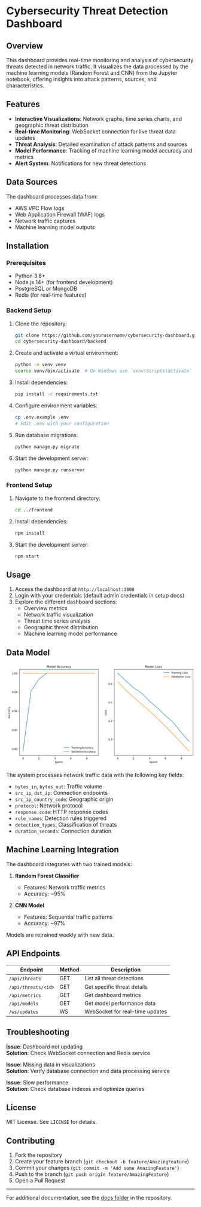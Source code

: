 # Cybersecurity Threat Detection Dashboard


## Overview

This dashboard provides real-time monitoring and analysis of cybersecurity threats detected in network traffic. It visualizes the data processed by the machine learning models (Random Forest and CNN) from the Jupyter notebook, offering insights into attack patterns, sources, and characteristics.

## Features

- **Interactive Visualizations**: Network graphs, time series charts, and geographic threat distribution
- **Real-time Monitoring**: WebSocket connection for live threat data updates
- **Threat Analysis**: Detailed examination of attack patterns and sources
- **Model Performance**: Tracking of machine learning model accuracy and metrics
- **Alert System**: Notifications for new threat detections

## Data Sources

The dashboard processes data from:
- AWS VPC Flow logs
- Web Application Firewall (WAF) logs
- Network traffic captures
- Machine learning model outputs

## Installation

### Prerequisites

- Python 3.8+
- Node.js 14+ (for frontend development)
- PostgreSQL or MongoDB
- Redis (for real-time features)

### Backend Setup

1. Clone the repository:
   ```bash
   git clone https://github.com/yourusername/cybersecurity-dashboard.git
   cd cybersecurity-dashboard/backend
   ```

2. Create and activate a virtual environment:
   ```bash
   python -m venv venv
   source venv/bin/activate  # On Windows use `venv\Scripts\activate`
   ```

3. Install dependencies:
   ```bash
   pip install -r requirements.txt
   ```

4. Configure environment variables:
   ```bash
   cp .env.example .env
   # Edit .env with your configuration
   ```

5. Run database migrations:
   ```bash
   python manage.py migrate
   ```

6. Start the development server:
   ```bash
   python manage.py runserver
   ```

### Frontend Setup

1. Navigate to the frontend directory:
   ```bash
   cd ../frontend
   ```

2. Install dependencies:
   ```bash
   npm install
   ```

3. Start the development server:
   ```bash
   npm start
   ```

## Usage

1. Access the dashboard at `http://localhost:3000`
2. Login with your credentials (default admin credentials in setup docs)
3. Explore the different dashboard sections:
   - Overview metrics
   - Network traffic visualization
   - Threat time series analysis
   - Geographic threat distribution
   - Machine learning model performance


## Data Model

![Data Model Diagram](output.png)

The system processes network traffic data with the following key fields:

- `bytes_in`, `bytes_out`: Traffic volume
- `src_ip`, `dst_ip`: Connection endpoints  
- `src_ip_country_code`: Geographic origin
- `protocol`: Network protocol
- `response.code`: HTTP response codes
- `rule_names`: Detection rules triggered
- `detection_types`: Classification of threats
- `duration_seconds`: Connection duration

## Machine Learning Integration

The dashboard integrates with two trained models:

1. **Random Forest Classifier**
   - Features: Network traffic metrics
   - Accuracy: ~95%
   
2. **CNN Model**  
   - Features: Sequential traffic patterns
   - Accuracy: ~97%

Models are retrained weekly with new data.

## API Endpoints

| Endpoint | Method | Description |
|----------|--------|-------------|
| `/api/threats` | GET | List all threat detections |
| `/api/threats/<id>` | GET | Get specific threat details |
| `/api/metrics` | GET | Get dashboard metrics |
| `/api/models` | GET | Get model performance data |
| `/ws/updates` | WS | WebSocket for real-time updates |

## Troubleshooting

**Issue**: Dashboard not updating  
**Solution**: Check WebSocket connection and Redis service

**Issue**: Missing data in visualizations  
**Solution**: Verify database connection and data processing service

**Issue**: Slow performance  
**Solution**: Check database indexes and optimize queries

## License

MIT License. See `LICENSE` for details.

## Contributing

1. Fork the repository
2. Create your feature branch (`git checkout -b feature/AmazingFeature`)
3. Commit your changes (`git commit -m 'Add some AmazingFeature'`)
4. Push to the branch (`git push origin feature/AmazingFeature`)
5. Open a Pull Request

---

For additional documentation, see the [docs folder](docs/) in the repository.

